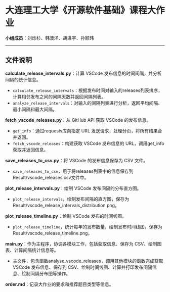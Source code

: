 # 大连理工大学《开源软件基础》课程大作业
**小组成员**：刘烁杉、韩澳洋、胡进宇、孙颢玮

---
## 文件说明

**calculate_release_intervals.py**：计算 VSCode 发布信息的时间间隔，并分析间隔的统计信息。
* `calculate_release_intervals`：根据发布时间对输入的releases列表排序，计算相邻发布之间的间隔天数并返回间隔列表。
* `analyze_release_intervals`：对输入的间隔列表进行分析，返回平均间隔、最小间隔和最大间隔。
  
**fetch_vscode_releases.py**：从 GitHub API 获取 VSCode 的发布信息。
* `get_info`：通过requests库向指定 URL 发送请求，处理分页，将所有结果合并返回。
* `fetch_vscode_releases`：构建获取 VSCode 发布信息的 URL，调用get_info获取并返回信息。
  
**save_releases_to_csv.py**：将 VSCode 的发布信息保存为 CSV 文件。
* `save_releases_to_csv`，用于将releases列表中的信息保存到Result/vscode_releases.csv文件中。
  
**plot_release_intervals.py**：绘制 VSCode 发布间隔的分布直方图。
* `plot_release_intervals`，绘制发布间隔的直方图，保存为Result/vscode_release_intervals_distribution.png。
  
**plot_release_timeline.py**：绘制 VSCode 发布的时间线图。
* `plot_release_timeline`，统计每年的发布数量，绘制发布时间线图，保存为Result/vscode_release_timeline.png。
  
**main.py**：作为主程序，协调各模块工作，包括获取信息、保存为 CSV、绘制图表、计算间隔统计信息等。
* 主文件，包含函数analyse_vscode_releases，调用其他模块的函数完成获取 VSCode 发布信息、保存到 CSV、绘制时间线图、计算并打印发布间隔信息、绘制间隔分布图等操作。
  
**order.md**：记录大作业的要求和推荐题目类型等信息。
